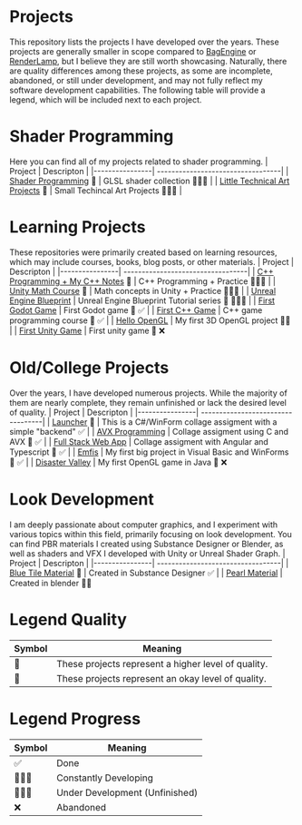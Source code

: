 # Projects

This repository lists the projects I have developed over the years. These projects are generally smaller in scope compared to [BagEngine](https://github.com/martonban/BagEngine) or [RenderLamp](https://github.com/martonban/RenderLamp), but I believe they are still worth showcasing. Naturally, there are quality differences among these projects, as some are incomplete, abandoned, or still under development, and may not fully reflect my software development capabilities. The following table will provide a legend, which will be included next to each project.

# Shader Programming 
Here you can find all of my projects related to shader programming.
| Project        | Descripton                      |
|----------------| ----------------------------------|
| [Shader Programming](https://github.com/martonban/ShaderProgramming) 🌟                            | GLSL shader collection  👨🏻‍💻            |
| [Little Technical Art Projects](https://github.com/martonban/LittleTechnicalArtProjects) 🌟        | Small Techincal Art Projects  👨🏻‍💻      |


# Learning Projects
These repositories were primarily created based on learning resources, which may include courses, books, blog posts, or other materials.
| Project        | Descripton                      |
|----------------| ----------------------------------|
| [C++ Programming + My C++ Notes](https://github.com/martonban/CPP_Programming) 🌟                 | C++ Programming + Practice 👷🏻‍♂️                     |
| [Unity Math Course](https://github.com/martonban/UnityMathCourse) 🌟                              | Math concepts in Unity + Practice 👷🏻‍♂️              |
| [Unreal Engine Blueprint](https://github.com/martonban/UnrealBlueprintTutorial)                    | Unreal Engine Blueprint Tutorial series 🔰 👷🏻‍♂️    |
| [First Godot Game](https://github.com/martonban/FirstGodotGame)                                    | First Godot game 🔰 ✅                           |
| [First C++ Game](https://github.com/martonban/CPP_Fundamentals_Game_Programming_For_Beginners)     | C++ game programming course 🔰 ✅                |
| [Hello OpenGL](https://github.com/martonban/HelloOpenGL)                                           | My first 3D OpenGL project 🔰✅                  |
| [First Unity Game](https://github.com/martonban/UnityGameTutorial)                                 | First unity game 🔰 ❌                                


# Old/College Projects
Over the years, I have developed numerous projects. While the majority of them are nearly complete, they remain unfinished or lack the desired level of quality.
| Project        | Descripton                      |
|----------------| ----------------------------------|
| [Launcher](https://github.com/martonban/Launcher) 🌟                            | This is a C#/WinForm collage assigment with a simple "backend" ✅         |
| [AVX Programming](https://github.com/martonban/AVX_Programing_Uni)               | Collage assigment using C and AVX 🔰 ✅                                  |
| [Full Stack Web App](https://github.com/martonban/FullStackWebAppUniAssignment)  | Collage assigment with Angular and Typescript 🔰 ✅                      |
| [Emfis](https://github.com/martonban/Emfis)                                      | My first big project in Visual Basic and WinForms 🔰 ✅                  |
| [Disaster Valley](https://github.com/martonban/Disaster_Valley)                  | My first OpenGL game in Java 🔰 ❌

# Look Development
I am deeply passionate about computer graphics, and I experiment with various topics within this field, primarily focusing on look development. You can find PBR materials I created using Substance Designer or Blender, as well as shaders and VFX I developed with Unity or Unreal Shader Graph.
| Project        | Descripton                                                                                                      |
|----------------| ----------------------------------|
| [Blue Tile Material](https://x.com/marton_ban/status/1858596984946643241) 🌟             | Created in Substance Designer ✅     |
| [Pearl Material](https://www.artstation.com/artwork/Ezw8z8)                               | Created in blender 🔰✅


# Legend Quality
| Symbol        | Meaning                                         |
|---------------| ----------------------------------|
| 🌟  | These projects represent a higher level of quality.      |
| 🔰  | These projects represent an okay level of quality.       |

# Legend Progress
| Symbol        | Meaning                      |
|---------------| ---------------------------|
|  ✅ | Done                                   |
|  👨🏻‍💻 | Constantly Developing                  |
|  👷🏻‍♂️ | Under Development (Unfinished)         |
|  ❌ | Abandoned    



